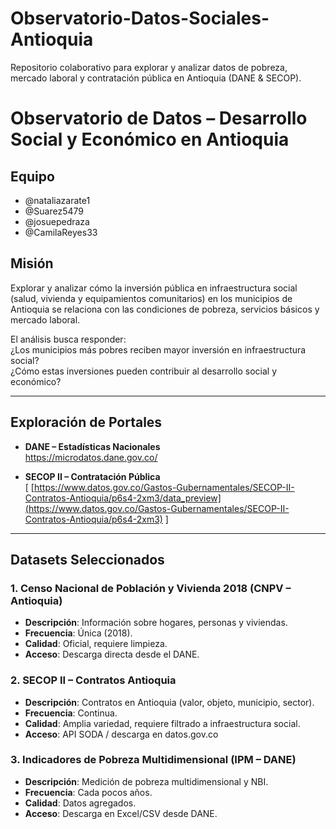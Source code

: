 # Observatorio-Datos-Sociales-Antioquia
Repositorio colaborativo para explorar y analizar datos de pobreza, mercado laboral y contratación pública en Antioquia (DANE &amp; SECOP).

# Observatorio de Datos – Desarrollo Social y Económico en Antioquia

##  Equipo
- @nataliazarate1
- @Suarez5479
- @josuepedraza
- @CamilaReyes33

##  Misión
Explorar y analizar cómo la inversión pública en infraestructura social (salud, vivienda y equipamientos comunitarios) en los municipios de Antioquia se relaciona con las condiciones de pobreza, servicios básicos y mercado laboral.

El análisis busca responder:  
 ¿Los municipios más pobres reciben mayor inversión en infraestructura social?  
 ¿Cómo estas inversiones pueden contribuir al desarrollo social y económico?  

---

## Exploración de Portales
- **DANE – Estadísticas Nacionales**  
  https://microdatos.dane.gov.co/  

- **SECOP II – Contratación Pública**  
[  [https://www.datos.gov.co/Gastos-Gubernamentales/SECOP-II-Contratos-Antioquia/p6s4-2xm3/data_preview](https://www.datos.gov.co/Gastos-Gubernamentales/SECOP-II-Contratos-Antioquia/p6s4-2xm3)
]
---

##  Datasets Seleccionados

### 1. Censo Nacional de Población y Vivienda 2018 (CNPV – Antioquia)
- **Descripción**: Información sobre hogares, personas y viviendas.  
- **Frecuencia**: Única (2018).  
- **Calidad**: Oficial, requiere limpieza.  
- **Acceso**: Descarga directa desde el DANE.  

### 2. SECOP II – Contratos Antioquia
- **Descripción**: Contratos en Antioquia (valor, objeto, municipio, sector).  
- **Frecuencia**: Continua.  
- **Calidad**: Amplia variedad, requiere filtrado a infraestructura social.  
- **Acceso**: API SODA / descarga en datos.gov.co  

### 3. Indicadores de Pobreza Multidimensional (IPM – DANE)
- **Descripción**: Medición de pobreza multidimensional y NBI.  
- **Frecuencia**: Cada pocos años.  
- **Calidad**: Datos agregados.  
- **Acceso**: Descarga en Excel/CSV desde DANE.  

